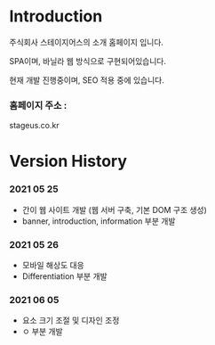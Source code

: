 # Introduction
주식회사 스테이지어스의 소개 홈페이지 입니다.

SPA이며, 바닐라 웹 방식으로 구현되어있습니다.

현재 개발 진행중이며, SEO 적용 중에 있습니다.

### 홈페이지 주소 : 
stageus.co.kr


# Version History

### 2021 05 25
- 간이 웹 사이트 개발 (웹 서버 구축, 기본 DOM 구조 생성)
- banner, introduction, information 부분 개발

### 2021 05 26
- 모바일 해상도 대응
- Differentiation 부분 개발

### 2021 06 05
- 요소 크기 조절 및 디자인 조정
- ㅇ 부분 개발
